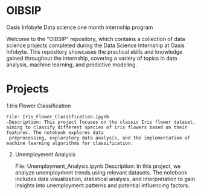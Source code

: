 # OIBSIP
Oasis Infobyte Data science one month internship program

Welcome to the "OIBSIP" repository, which contains a collection of data science projects completed during the Data Science Internship at Oasis Infobyte. This repository showcases the practical skills and knowledge gained throughout the internship, covering a variety of topics in data analysis, machine learning, and predictive modeling.

# Projects

1.Iris Flower Classification

    File: Iris_Flower_Classification.ipynb
    -Description: This project focuses on the classic Iris flower dataset, aiming to classify different species of iris flowers based on their features. The notebook explores data 
     preprocessing, exploratory data analysis, and the implementation of machine learning algorithms for classification.
     
2. Unemployment Analysis
   
     File: Unemployment_Analysis.ipynb
     Description: In this project, we analyze unemployment trends using relevant datasets. The notebook includes data visualization, statistical analysis, and interpretation to gain 
     insights into unemployment patterns and potential influencing factors.

